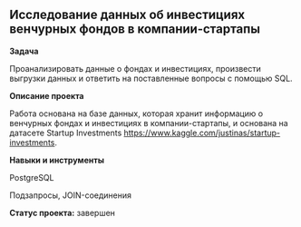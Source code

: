 ## Исследование данных об инвестициях венчурных фондов в компании-стартапы


**Задача**   

Проанализировать данные о фондах и инвестициях, произвести выгрузки данных и ответить на поставленные вопросы с помощью SQL.  


**Описание проекта**

Работа основана на базе данных, которая хранит информацию о венчурных фондах и инвестициях в компании-стартапы, и основана на датасете Startup Investments https://www.kaggle.com/justinas/startup-investments.  

**Навыки и инструменты**  

PostgreSQL

Подзапросы, JOIN-соединения


**Статус проекта:** завершен